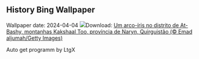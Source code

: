 ## History Bing Wallpaper
Wallpaper date: 2024-04-04
![](https://www.bing.com/th?id=OHR.KyrgyzstanRainbow_PT-BR1032098140_UHD.jpg&w=1000)Download: [Um arco-íris no distrito de At-Bashy, montanhas Kakshaal Too, província de Naryn, Quirguistão (© Emad aljumah/Getty Images)](https://www.bing.com/th?id=OHR.KyrgyzstanRainbow_PT-BR1032098140_UHD.jpg)

Auto get programm by LtgX
